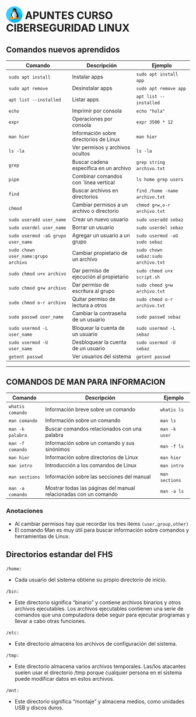 # <img src="images/518713.png" alt="Imagen de ejemplo" width="45" height="45" style="position: relative; top: 10px;"> APUNTES CURSO CIBERSEGURIDAD LINUX 

## Comandos nuevos aprendidos

| Comando | Descripción | Ejemplo |
| --- | --- | --- |
| `sudo apt install` | Instalar apps | `sudo apt install app` |
| `sudo apt remove` | Desinstalar apps | `sudo apt remove app` |
| `apt list --installed` | Listar apps | `apt list --installed` |
| `echo` | Imprimir por consola | `echo "hola"` |
| `expr` | Operaciones por consola | `expr 3500 * 12` |
| `man hier` | Información sobre directorios de Linux | `man hier` |
| `ls -la` | Ver permisos y archivos ocultos | `ls -la` |
| `grep` | Buscar cadena específica en un archivo | `grep string archivo.txt` |
| `pipe` | Combinar comandos con `linea vertical |  `ls home grep users` |
| `find` | Buscar archivos en directorios | `find /home -name archivo.txt`|
|  `chmod`|Cambiar permisos a un archivo o directorio| `chmod g+w,o-r archivo.txt`|
| `sudo useradd user_name` | Crear un nuevo usuario | `sudo useradd sebaz` |
| `sudo userdel user_name` | Borrar un usuario | `sudo userdel sebaz` |
| `sudo usermod -aG grupo user_name` | Agregar un usuario a un grupo | `sudo usermod -aG sudo sebaz` |
| `sudo chown user_name:grupo archivo` | Cambiar propietario de un archivo | `sudo chown sebaz:sudo archivo.txt` |
| `sudo chmod u+x archivo` | Dar permiso de ejecución al propietario | `sudo chmod u+x script.sh` |
| `sudo chmod g+w archivo` | Dar permiso de escritura al grupo | `sudo chmod g+w archivo.txt` |
| `sudo chmod o-r archivo` | Quitar permiso de lectura a otros | `sudo chmod o-r archivo.txt` |
| `sudo passwd user_name` | Cambiar la contraseña de un usuario | `sudo passwd sebaz` |
| `sudo usermod -L user_name` | Bloquear la cuenta de un usuario | `sudo usermod -L sebaz` |
| `sudo usermod -U user_name` | Desbloquear la cuenta de un usuario | `sudo usermod -U sebaz` |
|`getent passwd` | Ver usuarios del sistema | `getent passwd` |
 ---
## **COMANDOS DE MAN PARA INFORMACION**
| Comando | Descripción | Ejemplo |
| --- | --- | --- |
| `whatis comando` | Información breve sobre un comando | `whatis ls` |
| `man comando` | Información sobre un comando | `man ls` |
| `man -k palabra` | Buscar comandos relacionados con una palabra | `man -k user` |
| `man -f comando` | Información sobre un comando y sus sinónimos | `man -f ls` |
| `man hier` | Información sobre directorios de Linux | `man hier` |
| `man intro` | Introducción a los comandos de Linux | `man intro` |
| `man sections` | Información sobre las secciones del manual | `man sections` |
| `man -a comando` | Mostrar todas las páginas del manual relacionadas con un comando | `man -a ls` |


### Anotaciones
- Al cambiar permisos hay que recordar los tres items `(user,group,other)`
- El comando Man  es muy útil para buscar información sobre comandos y herramientas de Linux.

## Directorios estandar del FHS

`/home:`

- Cada usuario del sistema obtiene su propio directorio de inicio.

`/bin:` 

- Este directorio significa “binario” y contiene archivos binarios y otros archivos ejecutables. Los archivos ejecutables contienen una serie de comandos que una computadora debe seguir para ejecutar programas y llevar a cabo otras funciones.

`/etc:` 

- Este directorio almacena los archivos de configuración del sistema.

`/tmp:` 

- Este directorio almacena varios archivos temporales. Las/los atacantes suelen usar el directorio /tmp porque cualquier persona en el sistema puede modificar datos en estos archivos.

`/mnt:`

- Este directorio significa “montaje” y almacena medios, como unidades USB y discos duros.